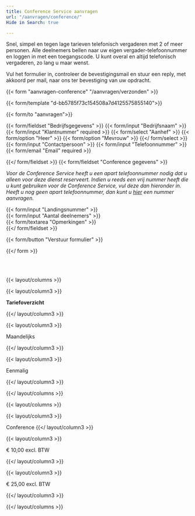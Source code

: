 ```yaml
---
title: Conference Service aanvragen
url: "/aanvragen/conference/"
Hide in Search: true

---
```

Snel, simpel en tegen lage tarieven telefonisch vergaderen met 2 of meer personen. Alle deelnemers bellen naar uw eigen vergader-telefoonnummer en loggen in met een toegangscode. U kunt overal en altijd telefonisch vergaderen, zo lang u maar wenst.

Vul het formulier in, controleer de bevestigingsmail en stuur een reply, met akkoord per mail, naar ons ter bevestiging van uw opdracht.

{{< form "aanvragen-conference" "/aanvragen/verzonden" >}}

{{< form/template "d-bb5785f73c154508a7d4125575855140">}}

{{< form/to "aanvragen">}}

{{< form/fieldset "Bedrijfsgegevens" >}}
{{< form/input "Bedrijfsnaam" >}}
{{< form/input "Klantnummer" required >}}
{{< form/select "Aanhef" >}}
{{< form/option "Heer" >}}
{{< form/option "Mevrouw" >}}
{{</ form/select >}}
{{< form/input "Contactpersoon" >}}
{{< form/input "Telefoonnummer" >}}
{{< form/email "Email" required >}}

{{</ form/fieldset >}}
{{< form/fieldset "Conference gegevens" >}}

_Voor de Conference Service heeft u een apart telefoonnummer nodig dat u alleen voor deze dienst reserveert. Indien u reeds een vrij nummer heeft die u kunt gebruiken voor de Conference Service, vul deze dan hieronder in. Heeft u nog geen apart telefoonnummer, dan kunt u <a href="https://callvoip.nl/aanvragen/nummer" target="blank">hier</a> een nummer aanvragen.<br>_

{{< form/input "Landingsnummer" >}}  
{{< form/input "Aantal deelnemers" >}}  
{{< form/textarea "Opmerkingen" >}}  
{{</ form/fieldset >}}

{{< form/button "Verstuur formulier" >}}

{{</ form >}}

<br><br>

{{< layout/columns >}}

{{< layout/column3 >}}

**Tariefoverzicht**

{{</ layout/column3 >}}

{{< layout/column3 >}}

Maandelijks

{{</ layout/column3 >}}

{{< layout/column3 >}}

Eenmalig

{{</ layout/column3 >}}

{{</ layout/columns >}}

{{< layout/columns >}}

{{< layout/column3 >}}

Conference
{{</ layout/column3 >}}

{{< layout/column3 >}}

€ 10,00 excl. BTW

{{</ layout/column3 >}}

{{< layout/column3 >}}

€ 25,00 excl. BTW

{{</ layout/column3 >}}

{{</ layout/columns >}}